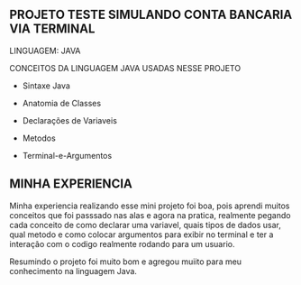 ## PROJETO TESTE SIMULANDO CONTA BANCARIA VIA TERMINAL

 LINGUAGEM: JAVA

CONCEITOS DA LINGUAGEM JAVA USADAS NESSE PROJETO 

* Sintaxe Java

* Anatomia de Classes

* Declarações de Variaveis

* Metodos

* Terminal-e-Argumentos


## MINHA EXPERIENCIA 

 Minha experiencia realizando esse mini projeto foi boa, pois aprendi muitos conceitos que foi passsado nas alas e agora na pratica, 
realmente pegando cada conceito de como declarar uma variavel, quais tipos de dados usar, qual metodo e como colocar argumentos para
exibir no terminal e ter a interação com o codigo realmente rodando para um usuario. 

Resumindo o projeto foi muito bom e agregou muiito para meu conhecimento na linguagem Java.


